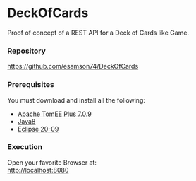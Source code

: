 # DeckOfCards
Proof of concept of a REST API for a Deck of Cards like Game.

### Repository
https://github.com/esamson74/DeckOfCards

### Prerequisites
You must download and install all the following:
* [Apache TomEE Plus 7.0.9](https://tomee.apache.org/download-ng.html) 
* [Java8](https://www.oracle.com/java/technologies/javase/javase8-archive-downloads.html)
* [Eclipse 20-09](https://www.eclipse.org/downloads/download.php?file=/oomph/epp/2020-09/R/eclipse-inst-jre-win64.exe)

### Execution
Open your favorite Browser at:  
[http://localhost:8080](http://localhost:8080)